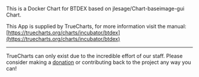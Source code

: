 This is a Docker Chart for BTDEX based on jlesage/Chart-baseimage-gui Chart.

This App is supplied by TrueCharts, for more information visit the manual: [https://truecharts.org/charts/incubator/btdex](https://truecharts.org/charts/incubator/btdex)

---

TrueCharts can only exist due to the incredible effort of our staff.
Please consider making a [donation](https://truecharts.org/about/sponsor) or contributing back to the project any way you can!
